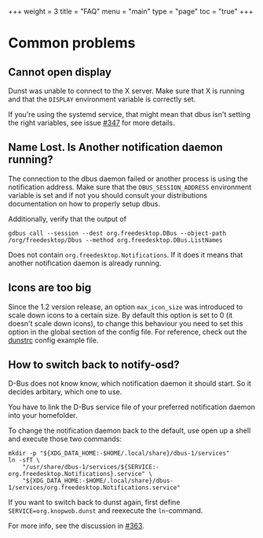 +++
weight = 3
title = "FAQ"
menu = "main"
type = "page"
toc = "true"
+++

# Common problems

## Cannot open display

Dunst was unable to connect to the X server. Make sure that X is running and that the `DISPLAY` environment variable is correctly set.

If you're using the systemd service, that might mean that dbus isn't setting the right variables, see issue [#347](https://github.com/dunst-project/dunst/issues/347) for more details.

## Name Lost. Is Another notification daemon running?

The connection to the dbus daemon failed or another process is using the notification address. Make sure that the `DBUS_SESSION_ADDRESS` environment variable is set and if not you should consult your distributions documentation on how to properly setup dbus.

Additionally, verify that the output of

```
gdbus call --session --dest org.freedesktop.DBus --object-path /org/freedesktop/Dbus --method org.freedesktop.DBus.ListNames
```

Does not contain `org.freedesktop.Notifications`. If it does it means that another notification daemon is already running.

## Icons are too big

Since the 1.2 version release, an option `max_icon_size` was introduced to scale down icons to a certain size. By default this option is set to 0 (it doesn't scale down icons), to change this behaviour you need to set this option in the global section of the config file. For reference, check out the [dunstrc](https://github.com/dunst-project/dunst/blob/master/dunstrc#L159) config example file.


## How to switch back to notify-osd?

D-Bus does not know know, which notification daemon it should start. So it decides arbitary, which one to use.

You have to link the D-Bus service file of your preferred notification daemon into your homefolder.

To change the notification daemon back to the default, use open up a shell and execute those two commands:

```
mkdir -p "${XDG_DATA_HOME:-$HOME/.local/share}/dbus-1/services"
ln -sfT \
    "/usr/share/dbus-1/services/${SERVICE:-org.freedesktop.Notifications}.service" \
    "${XDG_DATA_HOME:-$HOME/.local/share}/dbus-1/services/org.freedesktop.Notifications.service"
```

If you want to switch back to dunst again, first define `SERVICE=org.knopwob.dunst` and reexecute the `ln`-command.

For more info, see the discussion in [#363](https://github.com/dunst-project/dunst/issues/363).

